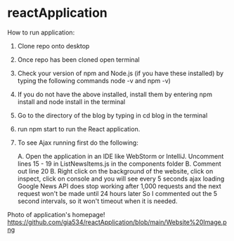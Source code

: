 # reactApplication

How to run application:
1. Clone repo onto desktop
2. Once repo has been cloned open terminal 
3. Check your version of npm and Node.js (if you have these installed) by typing the following commands node -v and npm -v)
4. If you do not have the above installed, install them by entering npm install and node install in the terminal 
5. Go to the directory of the blog by typing in cd blog in the terminal
6. run npm start to run the React application.
7. To see Ajax running first do the following:

    A. Open the application in an IDE like WebStorm or IntelliJ. Uncomment lines 15 - 19 in ListNewsItems.js in the components folder
    B. Comment out line 20
    B. Right click on the background of the website, click on inspect, click on console and you will see every 5 seconds ajax loading 
Google News API does stop working after 1,000 requests and the next request won't be made until 24 hours later So I commented out the 5 second intervals, so it won't timeout when it is needed. 


Photo of application's homepage!
https://github.com/gia534/reactApplication/blob/main/Website%20Image.png
